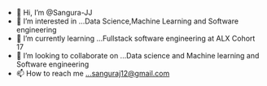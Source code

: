 - 👋 Hi, I’m @Sangura-JJ
- 👀 I’m interested in ...Data Science,Machine Learning and Software engineering
- 🌱 I’m currently learning ...Fullstack software engineering at ALX Cohort 17
- 💞️ I’m looking to collaborate on ...Data science and Machine learning and Software engineering
- 📫 How to reach me ...sanguraj12@gmail.com

<!---
SanguraKoded/SanguraKoded is a ✨ special ✨ repository because its `README.md` (this file) appears on your GitHub profile.
You can click the Preview link to take a look at your changes.
--->
